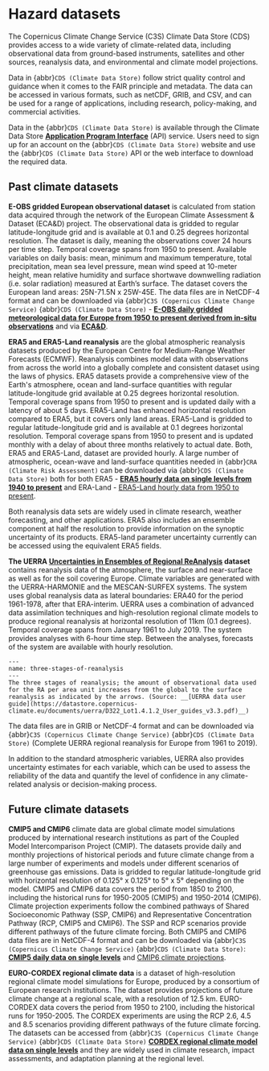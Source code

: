 Hazard datasets
=======================

The Copernicus Climate Change Service (C3S) Climate Data Store (CDS) provides access to a wide variety of climate-related data, including observational data from ground-based instruments, satellites and other sources, reanalysis data, and environmental and climate model projections.

Data in {abbr}`CDS (Climate Data Store)` follow strict quality control and guidance when it comes to the FAIR principle and metadata. The data can be accessed in various formats, such as netCDF, GRIB, and CSV, and can be used for a range of applications, including research, policy-making, and commercial activities.

Data in the {abbr}`CDS (Climate Data Store)` is available through the Climate Data Store __[Application Program Interface](https://cds.climate.copernicus.eu/how-to-api)__ (API) service.  Users need to sign up for an account on the {abbr}`CDS (Climate Data Store)` website and use the {abbr}`CDS (Climate Data Store)` API or the web interface to download the required data.

## Past climate datasets

**E-OBS gridded European observational dataset** is calculated from station data acquired through the network of the European Climate Assessment & Dataset (ECA&D) project. The observational data is gridded to regular latitude-longitude grid and is available at 0.1 and 0.25 degrees horizontal resolution. The dataset is daily, meaning the observations cover 24 hours per time step. Temporal coverage spans from 1950 to present. Available variables on daily basis: mean, minimum and maximum temperature, total precipitation, mean sea level pressure, mean wind speed at 10-meter height, mean relative humidity and surface shortwave downwelling radiation (i.e. solar radiation) measured at Earth’s surface. The dataset covers the European land areas: 25N-71.5N x 25W-45E. The data files are in NetCDF-4 format and can be downloaded via {abbr}`C3S (Copernicus Climate Change Service)` {abbr}`CDS (Climate Data Store)` - __[E-OBS daily gridded meteorological data for Europe from 1950 to present derived from in-situ observations](https://cds.climate.copernicus.eu/datasets/insitu-gridded-observations-europe?tab=overview)__ and via __[ECA&D](https://www.ecad.eu/download/ensembles/download.php)__.

**ERA5 and ERA5-Land reanalysis** are the global atmospheric reanalysis datasets produced by the European Centre for Medium-Range Weather Forecasts (ECMWF). Reanalysis combines model data with observations from across the world into a globally complete and consistent dataset using the laws of physics. ERA5 datasets provide a comprehensive view of the Earth's atmosphere, ocean and land-surface quantities with regular latitude-longitude grid available at 0.25 degrees horizontal resolution. Temporal coverage spans from 1950 to present and is updated daily with a latency of about 5 days. ERA5-Land has enhanced horizontal resolution compared to ERA5, but it covers only land areas. ERA5-Land is gridded to regular latitude-longitude grid and is available at 0.1 degrees horizontal resolution. Temporal coverage spans from 1950 to present and is updated monthly with a delay of about three months relatively to actual date. Both, ERA5 and ERA5-Land, dataset are provided hourly. A large number of atmospheric, ocean-wave and land-surface quantities needed in {abbr}`CRA (Climate Risk Assessment)` can be downloaded via {abbr}`CDS (Climate Data Store)` both for both ERA5 - __[ERA5 hourly data on single levels from 1940 to present](https://cds.climate.copernicus.eu/datasets/reanalysis-era5-single-levels?tab=overview)__ and ERA-Land - [ERA5-Land hourly data from 1950 to present](https://cds.climate.copernicus.eu/datasets/reanalysis-era5-land?tab=overview).

Both reanalysis data sets are widely used in climate research, weather forecasting, and other applications. ERA5 also includes an ensemble component at half the resolution to provide information on the synoptic uncertainty of its products. ERA5-land parameter uncertainty currently can be accessed using the equivalent ERA5 fields.

**The UERRA __[Uncertainties in Ensembles of Regional ReAnalysis](https://uerra.eu/)__ dataset** contains reanalysis data of the atmosphere, the surface and near-surface as well as for the soil covering Europe. Climate variables are generated with the UERRA-HARMONIE and the MESCAN-SURFEX systems. The system uses global reanalysis data as lateral boundaries: ERA40 for the period 1961-1978, after that ERA-interim. UERRA uses a combination of advanced data assimilation techniques and high-resolution regional climate models to produce regional reanalysis at horizontal resolution of 11km (0.1 degrees). Temporal coverage spans from January 1961 to July 2019. The system provides analyses with 6-hour time step. Between the analyses, forecasts of the system are available with hourly resolution.

```{figure} ../../images/hazard_image.png
---
name: three-stages-of-reanalysis
---
The three stages of reanalysis; the amount of observational data used for the RA per area unit increases from the global to the surface reanalysis as indicated by the arrows. (Source: __[UERRA data user guide](https://datastore.copernicus-climate.eu/documents/uerra/D322_Lot1.4.1.2_User_guides_v3.3.pdf)__)
```

The data files are in GRIB or NetCDF-4 format and can be downloaded via {abbr}`C3S (Copernicus Climate Change Service)` {abbr}`CDS (Climate Data Store)` (Complete UERRA regional reanalysis for Europe from 1961 to 2019).

In addition to the standard atmospheric variables, UERRA also provides uncertainty estimates for each variable, which can be used to assess the reliability of the data and quantify the level of confidence in any climate-related analysis or decision-making process.

## Future climate datasets

**CMIP5 and CMIP6** climate data are global climate model simulations produced by international research institutions as part of the Coupled Model Intercomparison Project (CMIP). The datasets provide daily and monthly projections of historical periods and future climate change from a large number of experiments and models under different scenarios of greenhouse gas emissions. Data is gridded to regular latitude-longitude grid with horizontal resolution of 0.125° x 0.125° to 5° x 5° depending on the model. CMIP5 and CMIP6 data covers the period from 1850 to 2100, including the historical runs for 1950-2005 (CMIP5) and 1950-2014 (CMIP6). Climate projection experiments follow the combined pathways of Shared Socioeconomic Pathway (SSP, CMIP6) and Representative Concentration Pathway (RCP, CMIP5 and CMIP6). The SSP and RCP scenarios provide different pathways of the future climate forcing. Both CMIP5 and CMIP6 data files are in NetCDF-4 format and can be downloaded via {abbr}`C3S (Copernicus Climate Change Service)` {abbr}`CDS (Climate Data Store)`: __[CMIP5 daily data on single levels](https://cds.climate.copernicus.eu/datasets/projections-cmip5-daily-single-levels?tab=overview)__ and [CMIP6 climate projections](https://cds.climate.copernicus.eu/datasets/projections-cmip6?tab=overview).


**EURO-CORDEX regional climate data** is a dataset of high-resolution regional climate model simulations for Europe, produced by a consortium of European research institutions. The dataset provides projections of future climate change at a regional scale, with a resolution of 12.5 km. EURO-CORDEX data covers the period from 1950 to 2100, including the historical runs for 1950-2005. The CORDEX experiments are using the RCP 2.6, 4.5 and 8.5 scenarios providing different pathways of the future climate forcing. The datasets can be accessed from {abbr}`C3S (Copernicus Climate Change Service)` {abbr}`CDS (Climate Data Store)` __[CORDEX regional climate model data on single levels](https://cds.climate.copernicus.eu/datasets/projections-cordex-domains-single-levels?tab=overview)__ and they are widely used in climate research, impact assessments, and adaptation planning at the regional level.